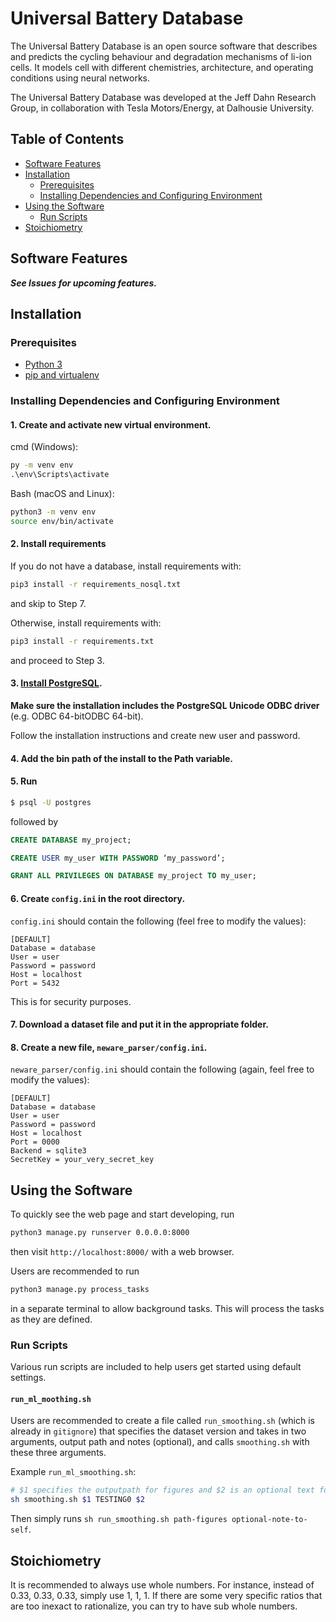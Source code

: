 # Universal Battery Database

The Universal Battery Database is an open source software that describes and predicts the cycling behaviour and degradation mechanisms of li-ion cells. It models cell with different chemistries, architecture, and operating conditions using neural networks.

The Universal Battery Database was developed at the Jeff Dahn Research Group, in collaboration with Tesla Motors/Energy, at Dalhousie University.

## Table of Contents

- [Software Features](#software-features)
- [Installation](#installation)
  * [Prerequisites](#prerequisites)
  * [Installing Dependencies and Configuring Environment](#installing-dependencies-and-configuring-environment)
- [Using the Software](#using-the-software)
  * [Run Scripts](#run-scripts)
- [Stoichiometry](#stoichiometry)

## Software Features

***See Issues for upcoming features.***

## Installation

### Prerequisites

- [Python 3](https://www.python.org/downloads/)
- [pip and virtualenv](https://packaging.python.org/guides/installing-using-pip-and-virtual-environments/)


### Installing Dependencies and Configuring Environment

#### 1. Create and activate new virtual environment.

cmd (Windows):
```cmd
py -m venv env
.\env\Scripts\activate
```

Bash (macOS and Linux):
```bash
python3 -m venv env
source env/bin/activate
```

#### 2. Install requirements

If you do not have a database, install requirements with:
```bash
pip3 install -r requirements_nosql.txt
```
and skip to Step 7.

Otherwise, install requirements with:
```bash
pip3 install -r requirements.txt
```
and proceed to Step 3.


#### 3. [Install PostgreSQL](https://www.2ndquadrant.com/en/blog/pginstaller-install-postgresql/).

**Make sure the installation includes the PostgreSQL Unicode ODBC driver** (e.g. ODBC 64-bitODBC 64-bit).

Follow the installation instructions and create new user and password.

#### 4. Add the bin path of the install to the Path variable.

#### 5. Run

```bash
$ psql -U postgres
```
followed by

```sql
CREATE DATABASE my_project;

CREATE USER my_user WITH PASSWORD ‘my_password’;

GRANT ALL PRIVILEGES ON DATABASE my_project TO my_user;
```


#### 6. Create `config.ini` in the root directory.

`config.ini` should contain the following (feel free to modify the values):

```
[DEFAULT]
Database = database
User = user
Password = password
Host = localhost
Port = 5432
```

This is for security purposes.

#### 7. Download a dataset file and put it in the appropriate folder.

#### 8. Create a new file, `neware_parser/config.ini`.

`neware_parser/config.ini` should contain the following (again, feel free to modify the values):

```
[DEFAULT]
Database = database
User = user
Password = password
Host = localhost
Port = 0000
Backend = sqlite3
SecretKey = your_very_secret_key
```


## Using the Software

To quickly see the web page and start developing, run
```bash
python3 manage.py runserver 0.0.0.0:8000
```
then visit `http://localhost:8000/` with a web browser.

Users are recommended to run
```bash
python3 manage.py process_tasks
```
in a separate terminal to allow background tasks. This will process the tasks as they are defined.

### Run Scripts

Various run scripts are included to help users get started using default settings.

#### `run_ml_moothing.sh`

Users are recommended to create a file called `run_smoothing.sh` (which is already in `gitignore`) that specifies the dataset version and takes in two arguments, output path and notes (optional), and calls `smoothing.sh` with these three arguments.

Example `run_ml_smoothing.sh`:
```bash
# $1 specifies the outputpath for figures and $2 is an optional text for notes
sh smoothing.sh $1 TESTING0 $2
```

Then simply runs `sh run_smoothing.sh path-figures optional-note-to-self`.



## Stoichiometry
It is recommended to always use whole numbers. For instance, instead of 0.33, 0.33, 0.33, simply use 1, 1, 1. If there are some very specific ratios that are too inexact to rationalize, you can try to have sub whole numbers.
